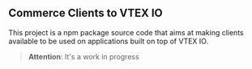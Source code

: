 ## Commerce Clients to VTEX IO

This project is a npm package source code that aims at making clients available to be used on applications built on top of VTEX IO.

> **Attention**: It's a work in progress